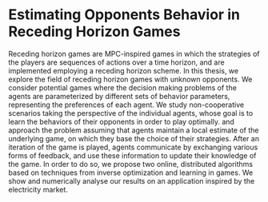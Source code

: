 # Estimating Opponents Behavior in Receding Horizon Games
Receding horizon games are MPC-inspired games in which the strategies of the players are sequences of actions over a time horizon, and are implemented employing a receding horizon scheme. In this thesis, we explore the field of receding horizon games with unknown opponents. We consider potential games where the decision making problems of the agents are parameterized by different sets of behavior parameters, representing the preferences of each agent. We study non-cooperative scenarios taking the perspective of the individual agents, whose goal is to learn the behaviors of their opponents in order to play optimally. and approach the problem assuming that agents maintain a local estimate of the underlying game, on which they base the choice of their strategies. After an iteration of the game is played, agents communicate by exchanging various forms of feedback, and use these information to update their knowledge of the game. In order to do so, we propose two online, distributed algorithms based on techniques from inverse optimization and learning in games. We show and numerically analyse our results on an application inspired by the electricity market.
